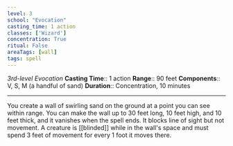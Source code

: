 ```yaml
---
level: 3
school: "Evocation"
casting_time: 1 action
classes: ['Wizard']
concentration: True
ritual: False
areaTags: [wall]
tags: spell
---
```


_3rd-level Evocation_
**Casting Time**:: 1 action
**Range**:: 90 feet
**Components**:: V, S, M (a handful of sand)
**Duration**:: Concentration, 10 minutes

---

You create a wall of swirling sand on the ground at a point you can see within range. You can make the wall up to 30 feet long, 10 feet high, and 10 feet thick, and it vanishes when the spell ends. It blocks line of sight but not movement. A creature is [[blinded]] while in the wall's space and must spend 3 feet of movement for every 1 foot it moves there.



